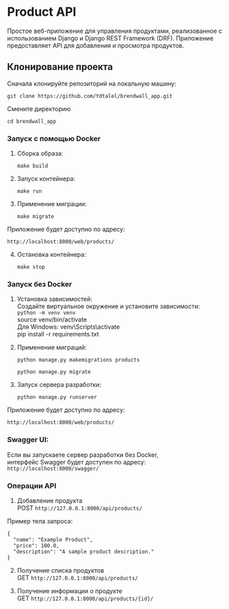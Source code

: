 # Product API

Простое веб-приложение для управления продуктами, реализованное с использованием Django и Django REST Framework (DRF). Приложение предоставляет API для добавления и просмотра продуктов.

## Клонирование проекта

Сначала клонируйте репозиторий на локальную машину:

```
git clone https://github.com/Ydtalel/brendwall_app.git
```
Смените директорию

```cd brendwall_app```

### Запуск с помощью Docker

1. Сборка образа:  

    `make build`

2. Запуск контейнера:

    `make run`
3. Применение миграции:

   `make migrate`

Приложение будет доступно по адресу:   

`http://localhost:8000/web/products/`

4. Остановка контейнера:

   `make stop`

### Запуск без Docker

1. Установка зависимостей:  
Создайте виртуальное окружение и установите зависимости:  
`python -m venv venv`  
source venv/bin/activate   
Для Windows: venv\Scripts\activate  
pip install -r requirements.txt


2. Применение миграций:  

   `python manage.py makemigrations products`  

   `python manage.py migrate`


3. Запуск сервера разработки:  

   `python manage.py runserver`  

Приложение будет доступно по адресу:  

`http://localhost:8000/web/products/`

### Swagger UI:
Если вы запускаете сервер разработки без Docker,  
интерфейс Swagger будет доступен по адресу:  
`http://localhost:8000/swagger/`

### Операции API
1. Добавление продукта  
POST `http://127.0.0.1:8000/api/products/`

Пример тела запроса:
```
{
  "name": "Example Product",
  "price": 100.0,
  "description": "A sample product description."
}
```
2. Получение списка продуктов  
GET `http://127.0.0.1:8000/api/products/`


3. Получение информации о продукте  
GET `http://127.0.0.1:8000/api/products/{id}/`
